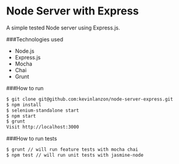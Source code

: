 Node Server with Express
==========

A simple tested Node server using Express.js.

###Technologies used

- Node.js
- Express.js
- Mocha
- Chai
- Grunt


###How to run

```sh
$ git clone git@github.com:kevinlanzon/node-server-express.git
$ npm install
$ selenium-standalone start
$ npm start
$ grunt
Visit http://localhost:3000
```

###How to run tests

```sh
$ grunt // will run feature tests with mocha chai
$ npm test // will run unit tests with jasmine-node
```